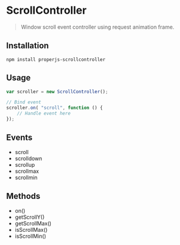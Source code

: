 ScrollController
================

> Window scroll event controller using request animation frame.



## Installation

```shell
npm install properjs-scrollcontroller
```


## Usage
```javascript
var scroller = new ScrollController();

// Bind event
scroller.on( "scroll", function () {
    // Handle event here
});
```



## Events
- scroll
- scrolldown
- scrollup
- scrollmax
- scrollmin



## Methods
- on()
- getScrollY()
- getScrollMax()
- isScrollMax()
- isScrollMin()